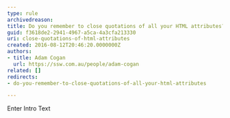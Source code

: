 ```yaml
---
type: rule
archivedreason: 
title: Do you remember to close quotations of all your HTML attributes?
guid: f3618de2-2941-4967-a5ca-4a3cfa213330
uri: close-quotations-of-html-attributes
created: 2016-08-12T20:46:20.0000000Z
authors:
- title: Adam Cogan
  url: https://ssw.com.au/people/adam-cogan
related: []
redirects:
- do-you-remember-to-close-quotations-of-all-your-html-attributes

---
```



Enter Intro Text
<br><excerpt class='endintro'></excerpt><br>



